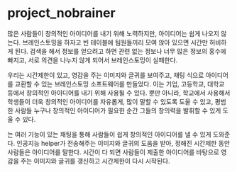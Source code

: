 # project_nobrainer


많은 사람들이 창의적인 아이디어를 내기 위해 노력하지만, 아이디어는 쉽게 나오지 않는다. 브레인스토밍을 하자고 빈 테이블에 팀원들끼리 모여 앉아 있으면 시간만 허비하게 된다. 검색을 해서 정보를 얻으려고 하면 관련 없는 정보나 너무 많은 정보의 홍수에 빠지고, 서로 의견을 나누지 않게 되어서 브레인스토밍이 실패한다. 

우리는 시간제한이 있고, 영감을 주는 이미지와 글귀를 보여주고, 채팅 식으로 아이디어를 교환할 수 있는 브레인스토밍 소프트웨어를 만들었다. 이는 기업, 고등학교, 대학교 등에서 창의적인 아이디어를 내기 위해 사용될 수 있다. 뿐만 아니라, 학교에서 사용해서 학생들이 더욱 창의적인 아이디어를 자유롭게, 많이 말할 수 있도록 도울 수 있고, 평범한 사람들 누구나 창의적인 아이디어가 필요한 순간 그들의 창의력을 발휘할 수 있게 도울 수 있다.

<No Brainer>는 여러 기능이 있는 채팅을 통해 사람들이 쉽게 창의적인 아이디어를 낼 수 있게 도와준다. 인공지능 helper가 전송해주는 이미지와 글귀의 도움을 받아, 정해진 시간제한 동안 사람들은 아이디어를 말한다. 시간이 다 되면 사람들이 제출한 아이디어를 바탕으로 영감을 주는 이미지와 글귀를 갱신하고 시간제한이 다시 시작된다. 
